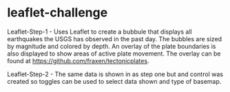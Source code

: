 # leaflet-challenge
 
Leaflet-Step-1 - Uses Leaflet to create a bubbule that displays all earthquakes the USGS has observed in the past day.  The bubbles are sized by magnitude and colored by depth.  An overlay of the plate boundaries is also displayed to show areas of active plate movement.  The overlay can be found at https://github.com/fraxen/tectonicplates.

Leaflet-Step-2 - The same data is shown in as step one but and control was created so toggles can be used to select data shown and type of basemap.
